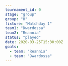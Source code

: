 ```yaml
---
tournament_id: 0
stage: "group"
group: "H"
fixture: "Matchday 1"
team1: "Dwardossa"
team2: "Reannia"
status: "played"
date: 2020-03-25T15:30:00Z
goals:
  - team: "Reannia"
  - team: "Dwardossa"
---
```

